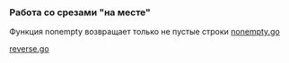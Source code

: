 ### Работа со срезами "на месте"

Функция nonempty возвращает только не пустые строки
[nonempty.go](https://github.com/unixlinuxgeek/The_Go_Programming_Language_Exercises/blob/main/ch4/4.2.2/nonempty/nonempty.go)


[reverse.go](https://github.com/unixlinuxgeek/The_Go_Programming_Language_Exercises/blob/main/ch4/4.2.2/reverse/reverse.go)